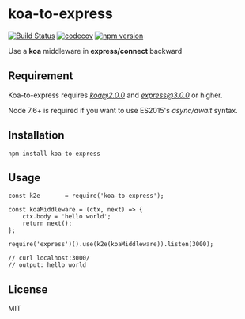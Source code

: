 # koa-to-express

[![Build Status](https://travis-ci.org/xingxingted/koa-to-express.svg?branch=2.x)](https://travis-ci.org/xingxingted/koa-to-express)
[![codecov](https://codecov.io/gh/xingxingted/koa-to-express/branch/2.x/graph/badge.svg)](https://codecov.io/gh/xingxingted/koa-to-express)
[![npm version](https://badge.fury.io/js/koa-to-express.svg)](https://badge.fury.io/js/koa-to-express)

Use a **koa** middleware in **express/connect** backward

## Requirement
Koa-to-express requires *koa@2.0.0* and *express@3.0.0* or higher.

Node 7.6+ is required if you want to use ES2015's *async/await* syntax.

## Installation

```
npm install koa-to-express
```

## Usage

```
const k2e       = require('koa-to-express');

const koaMiddleware = (ctx, next) => {
    ctx.body = 'hello world';
    return next();
};

require('express')().use(k2e(koaMiddleware)).listen(3000);

// curl localhost:3000/
// output: hello world
```

## License

MIT